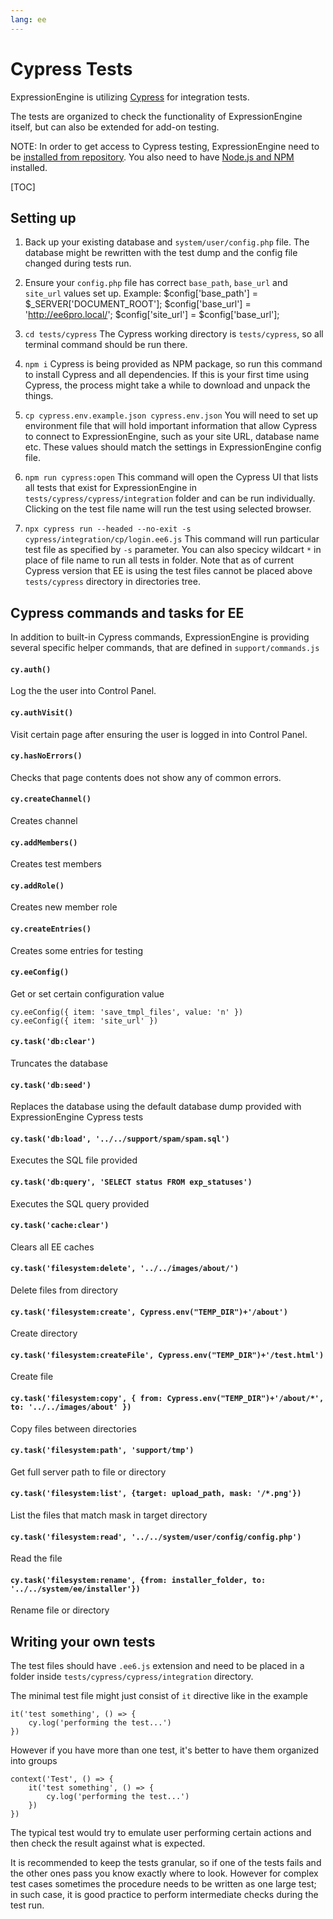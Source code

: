 ```yaml
---
lang: ee
---
```


<!--
    This source file is part of the open source project
    ExpressionEngine User Guide (https://github.com/ExpressionEngine/ExpressionEngine-User-Guide)

    @link      https://expressionengine.com/
    @copyright Copyright (c) 2003-2020, Packet Tide, LLC (https://www.packettide.com)
    @license   https://expressionengine.com/license Licensed under Apache License, Version 2.0
-->

# Cypress Tests

ExpressionEngine is utilizing [Cypress](https://www.cypress.io/) for integration tests.

The tests are organized to check the functionality of ExpressionEngine itself, but can also be extended for add-on testing.

NOTE: In order to get access to Cypress testing, ExpressionEngine need to be [installed from repository](https://github.com/ExpressionEngine/ExpressionEngine/blob/6.dev/README.md#if-youre-installing-from-the-repository). You also need to have [Node.js and NPM](https://docs.npmjs.com/downloading-and-installing-node-js-and-npm) installed.

[TOC]

## Setting up

1. Back up your existing database and `system/user/config.php` file.
The database might be rewritten with the test dump and the config file changed during tests run.

2. Ensure your `config.php` file has correct `base_path`, `base_url` and `site_url` values set up. Example:
        $config['base_path'] = $_SERVER['DOCUMENT_ROOT'];
        $config['base_url'] = 'http://ee6pro.local/';
        $config['site_url'] = $config['base_url'];

3. `cd tests/cypress`
The Cypress working directory is `tests/cypress`, so all terminal command should be run there.

4. `npm i`
Cypress is being provided as NPM package, so run this command to install Cypress and all dependencies. If this is your first time using Cypress, the process might take a while to download and unpack the things.

5. `cp cypress.env.example.json cypress.env.json`
You will need to set up environment file that will hold important information that allow Cypress to connect to ExpressionEngine, such as your site URL, database name etc. These values should match the settings in ExpressionEngine config file.

6. `npm run cypress:open`
This command will open the Cypress UI that lists all tests that exist for ExpressionEngine in `tests/cypress/cypress/integration` folder and can be run individually. Clicking on the test file name will run the test using selected browser.

5. `npx cypress run --headed --no-exit -s cypress/integration/cp/login.ee6.js`
This command will run particular test file as specified by `-s` parameter. You can also specicy wildcart `*` in place of file name to run all tests in folder. Note that as of current Cypress version that EE is using the test files cannot be placed above `tests/cypress` directory in directories tree.

## Cypress commands and tasks for EE

In addition to built-in Cypress commands, ExpressionEngine is providing several specific helper commands, that are defined in `support/commands.js`

#### `cy.auth()`
Log the the user into Control Panel.

#### `cy.authVisit()`
Visit certain page after ensuring the user is logged in into Control Panel.

#### `cy.hasNoErrors()`
Checks that page contents does not show any of common errors.

#### `cy.createChannel()`
Creates channel

#### `cy.addMembers()`
Creates test members

#### `cy.addRole()`
Creates new member role

#### `cy.createEntries()`
Creates some entries for testing

#### `cy.eeConfig()`
Get or set certain configuration value

    cy.eeConfig({ item: 'save_tmpl_files', value: 'n' })
    cy.eeConfig({ item: 'site_url' })

#### `cy.task('db:clear')`
Truncates the database

#### `cy.task('db:seed')`
Replaces the database using the default database dump provided with ExpressionEngine Cypress tests

#### `cy.task('db:load', '../../support/spam/spam.sql')`
Executes the SQL file provided

#### `cy.task('db:query', 'SELECT status FROM exp_statuses')`
Executes the SQL query provided

#### `cy.task('cache:clear')`
Clears all EE caches

#### `cy.task('filesystem:delete', '../../images/about/')`
Delete files from directory

#### `cy.task('filesystem:create', Cypress.env("TEMP_DIR")+'/about')`
Create directory

#### `cy.task('filesystem:createFile', Cypress.env("TEMP_DIR")+'/test.html')`
Create file

#### `cy.task('filesystem:copy', { from: Cypress.env("TEMP_DIR")+'/about/*', to: '../../images/about' })`
Copy files between directories

#### `cy.task('filesystem:path', 'support/tmp')`
Get full server path to file or directory

#### `cy.task('filesystem:list', {target: upload_path, mask: '/*.png'})`
List the files that match mask in target directory

#### `cy.task('filesystem:read', '../../system/user/config/config.php')`
Read the file

#### `cy.task('filesystem:rename', {from: installer_folder, to: '../../system/ee/installer'})`
Rename file or directory

## Writing your own tests

The test files should have `.ee6.js` extension and need to be placed in a folder inside `tests/cypress/cypress/integration` directory.

The minimal test file might just consist of `it` directive like in the example

    it('test something', () => {
        cy.log('performing the test...')
    })

However if you have more than one test, it's better to have them organized into groups

    context('Test', () => {
        it('test something', () => {
            cy.log('performing the test...')
        })
    })

The typical test would try to emulate user performing certain actions and then check the result against what is expected. 

It is recommended to keep the tests granular, so if one of the tests fails and the other ones pass you know exactly where to look. However for complex test cases sometimes the procedure needs to be written as one large test; in such case, it is good practice to perform intermediate checks during the test run.

